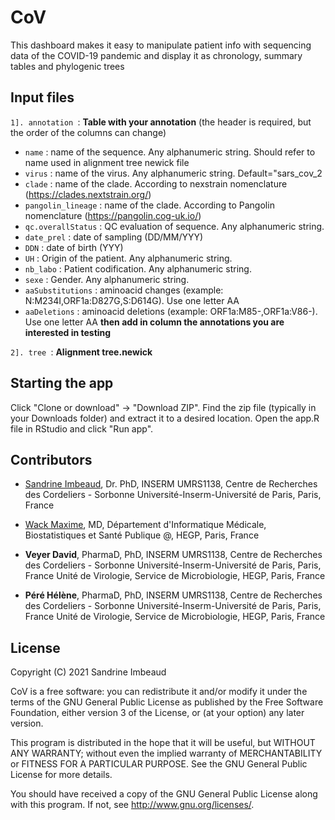 # CoV
This dashboard makes it easy to manipulate patient info with sequencing data of the COVID-19 pandemic and display it as chronology, summary tables and phylogenic trees


## Input files

`1]. annotation `: __Table with your annotation__ 
(the header is required, but the order of the columns can change)
* `name` : name of the sequence. Any alphanumeric string. Should refer to name used in alignment tree newick file
* `virus` : name of the virus. Any alphanumeric string. Default="sars_cov_2
* `clade` : name of the clade. According to nexstrain nomenclature (https://clades.nextstrain.org/)
* `pangolin_lineage` : name of the clade. According to Pangolin nomenclature (https://pangolin.cog-uk.io/)
* `qc.overallStatus` : QC evaluation of sequence. Any alphanumeric string.
* `date_prel` : date of sampling (DD/MM/YYY)
* `DDN` : date of birth (YYY)
* `UH` : Origin of the patient. Any alphanumeric string.
* `nb_labo` : Patient codification. Any alphanumeric string.
* `sexe` : Gender. Any alphanumeric string.
* `aaSubstitutions` : aminoacid changes (example: N:M234I,ORF1a:D827G,S:D614G). Use one letter AA
* `aaDeletions` : aminoacid deletions (example: ORF1a:M85-,ORF1a:V86-). Use one letter AA
__then add in column the annotations you are interested in testing__


`2]. tree `: __Alignment tree.newick__


## Starting the app

Click "Clone or download" -> "Download ZIP". Find the zip file (typically in your Downloads folder) and extract it to a desired location. Open the app.R file in RStudio and click "Run app".


## Contributors
* [Sandrine Imbeaud](https://github.com/FunGeST), Dr. PhD, INSERM UMRS1138, Centre de Recherches des Cordeliers - Sorbonne Université-Inserm-Université de Paris, Paris, France

* [Wack Maxime](https://github.com/maximewack), MD, Département d'Informatique Médicale, Biostatistiques et Santé Publique @, HEGP, Paris, France

* __Veyer David__, PharmaD, PhD,  INSERM UMRS1138, Centre de Recherches des Cordeliers - Sorbonne Université-Inserm-Université de Paris, Paris, France 
                                  Unité de Virologie, Service de Microbiologie, HEGP, Paris, France
                                  
* __Péré Hélène__, PharmaD, PhD,  INSERM UMRS1138, Centre de Recherches des Cordeliers - Sorbonne Université-Inserm-Université de Paris, Paris, France 
                                  Unité de Virologie, Service de Microbiologie, HEGP, Paris, France


## License

Copyright (C) 2021 Sandrine Imbeaud

CoV is a free software: you can redistribute it and/or modify it under the terms of the GNU General Public License as published by the Free Software Foundation, either version 3 of the License, or (at your option) any later version.

This program is distributed in the hope that it will be useful, but WITHOUT ANY WARRANTY; without even the implied warranty of MERCHANTABILITY or FITNESS FOR A PARTICULAR PURPOSE.  See the GNU General Public License for more details.

You should have received a copy of the GNU General Public License along with this program.  If not, see <http://www.gnu.org/licenses/>.
